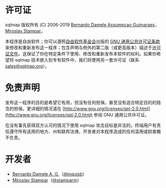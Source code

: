 # 许可证

sqlmap 版权所有 (C) 2006-2019 [Bernardo Damele Assumpcao Guimaraes](mailto:bernardo@sqlmap.org)，[Miroslav Stampar](mailto:miroslav@sqlmap.org)。

本程序是自由软件；你可以遵照[自由软件基金会](http://www.fsf.org)出版的 [GNU 通用公共许可证条款](http://www.gnu.org/licenses/old-licenses/gpl-2.0.html)来修改和重新发布这一程序；包含声明与例外的第二版（或更高版本）描述于[许可证文件](https://raw.github.com/sqlmapproject/sqlmap/master/doc/COPYING)。这保证了你在特定条件下使用、修改和重新发布本软件的权利。如果你希望将 sqlmap 技术嵌入到专有软件中，我们将使用另一套许可证（联系 [sales@sqlmap.org](sales@sqlmap.org)）。

# 免责声明

发布这一程序的目的是希望它有用，但没有任何担保。甚至没有适合特定目的的隐含的担保。更详细的情况请在 [http://www.gnu.org/licenses/gpl-2.0.html](http://www.gnu.org/licenses/gpl-2.0.html) 参阅 GNU 通用公共许可证。

在没有事先获得双方认可的情况下使用 sqlmap 攻击目标是非法的。终端用户有责任遵守所有适用的地方、州和联邦法律。开发者对本程序造成的任何滥用或损害概不负责。

# 开发者

* [Bernardo Damele A. G.](mailto:bernardo@sqlmap.org)（[@inquisb](https://twitter.com/inquisb)）
* [Miroslav Stampar](mailto:miroslav@sqlmap.org)（[@stamparm](https://twitter.com/stamparm)）
